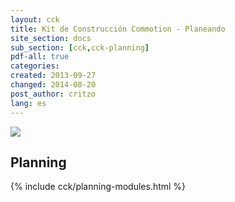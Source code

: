 ```yaml
---
layout: cck
title: Kit de Construcción Commotion - Planeando
site_section: docs
sub_section: [cck,cck-planning]
pdf-all: true
categories:
created: 2013-09-27
changed: 2014-08-20
post_author: critzo
lang: es
---
```


<p><img src="/files/get_the_word_out_flyer_design_support001.png" class="img-responsive"><p>

<section>
<h2>Planning</h2>
{% include  cck/planning-modules.html %}
</section>
